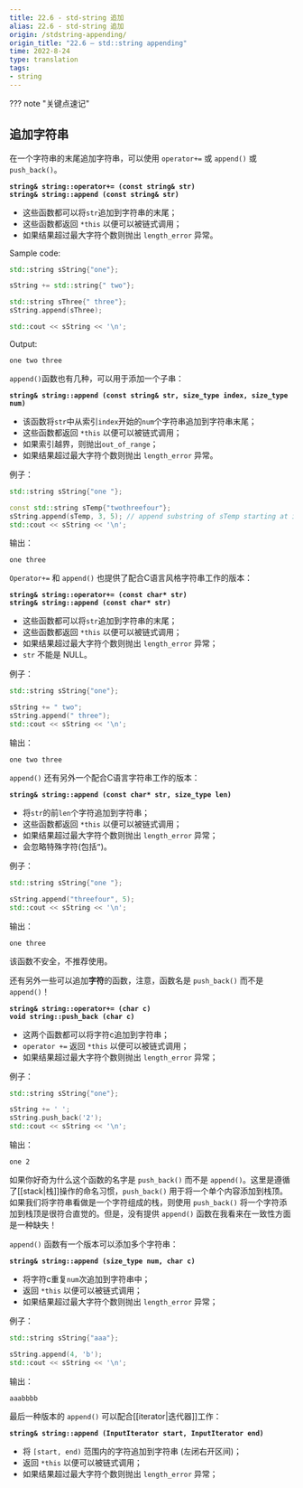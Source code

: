 ```yaml
---
title: 22.6 - std-string 追加
alias: 22.6 - std-string 追加
origin: /stdstring-appending/
origin_title: "22.6 — std::string appending"
time: 2022-8-24
type: translation
tags:
- string
---
```


??? note "关键点速记"

## 追加字符串

在一个字符串的末尾追加字符串，可以使用 `operator+=` 或 `append()` 或 `push_back()`。

**`string& string::operator+= (const string& str)`**  
**`string& string::append (const string& str)`**  

-   这些函数都可以将`str`追加到字符串的末尾；
-   这些函数都返回 `*this` 以便可以被链式调用；
-   如果结果超过最大字符个数则抛出 `length_error` 异常。

Sample code:

```cpp
std::string sString{"one"};

sString += std::string{" two"};

std::string sThree{" three"};
sString.append(sThree);

std::cout << sString << '\n';
```


Output:

```
one two three
```

`append()`函数也有几种，可以用于添加一个子串：

**`string& string::append (const string& str, size_type index, size_type num)`**

-   该函数将`str`中从索引`index`开始的`num`个字符串追加到字符串末尾；
-   这些函数都返回 `*this` 以便可以被链式调用；
-   如果索引越界，则抛出`out_of_range`；
-   如果结果超过最大字符个数则抛出 `length_error` 异常。

例子：

```cpp
std::string sString{"one "};

const std::string sTemp{"twothreefour"};
sString.append(sTemp, 3, 5); // append substring of sTemp starting at index 3 of length 5
std::cout << sString << '\n';
```

输出：

```
one three
```

`Operator+=` 和 `append()` 也提供了配合C语言风格字符串工作的版本：

**`string& string::operator+= (const char* str)`**  
**`string& string::append (const char* str)`**  

-   这些函数都可以将`str`追加到字符串的末尾；
-   这些函数都返回 `*this` 以便可以被链式调用；
-   如果结果超过最大字符个数则抛出 `length_error` 异常；
-   `str` 不能是 NULL。

例子：

```cpp
std::string sString{"one"};

sString += " two";
sString.append(" three");
std::cout << sString << '\n';
```

输出：

```
one two three
```

`append()` 还有另外一个配合C语言字符串工作的版本：

**`string& string::append (const char* str, size_type len)`**  

-  将`str`的前`len`个字符追加到字符串；
-  这些函数都返回 `*this` 以便可以被链式调用；
-  如果结果超过最大字符个数则抛出 `length_error` 异常；
-  会忽略特殊字符(包括`”`)。

例子：

```cpp
std::string sString{"one "};

sString.append("threefour", 5);
std::cout << sString << '\n';
```

输出：

```
one three
```

该函数不安全，不推荐使用。

还有另外一些可以追加**字符**的函数，注意，函数名是 `push_back()` 而不是 `append()`！

**`string& string::operator+= (char c)`**  
**`void string::push_back (char c)`**  

-   这两个函数都可以将字符c追加到字符串；
-   `operator +=` 返回 `*this` 以便可以被链式调用；
-   如果结果超过最大字符个数则抛出 `length_error` 异常；

例子：

```cpp
std::string sString{"one"};

sString += ' ';
sString.push_back('2');
std::cout << sString << '\n';
```

输出：

```
one 2
```

如果你好奇为什么这个函数的名字是 `push_back()` 而不是 `append()`。这里是遵循了[[stack|栈]]操作的命名习惯，`push_back()` 用于将一个单个内容添加到栈顶。如果我们将字符串看做是一个字符组成的栈，则使用 `push_back()` 将一个字符添加到栈顶是很符合直觉的。但是，没有提供 `append()` 函数在我看来在一致性方面是一种缺失！

`append()` 函数有一个版本可以添加多个字符串：

**`string& string::append (size_type num, char c)`**  

-  将字符c重复`num`次追加到字符串中；
-  返回 `*this` 以便可以被链式调用；
-  如果结果超过最大字符个数则抛出 `length_error` 异常；

例子：

```cpp
std::string sString{"aaa"};

sString.append(4, 'b');
std::cout << sString << '\n';
```

输出：

```
aaabbbb
```

最后一种版本的 `append()` 可以配合[[iterator|迭代器]]工作：

**`string& string::append (InputIterator start, InputIterator end)`**  

-   将 `[start, end)` 范围内的字符追加到字符串 (左闭右开区间)；
-   返回 `*this` 以便可以被链式调用；
-   如果结果超过最大字符个数则抛出 `length_error` 异常；